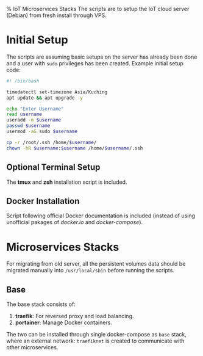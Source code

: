 % IoT Microservices Stacks
The scripts are to setup the IoT cloud server (Debian) from fresh install through VPS.

# Initial Setup
The scripts are assuming basic setups on the server has already been done and a user with `sudo` privileges has been created. Example initial setup code:
```bash
#! /bin/bash

timedatectl set-timezone Asia/Kuching
apt update && apt upgrade -y

echo "Enter Username"
read username
useradd -m $username
passwd $username
usermod -aG sudo $username

cp -r /root/.ssh /home/$username/
chown -hR $username:$username /home/$username/.ssh
```

## Optional Terminal Setup
The **tmux** and **zsh** installation script is included.

## Docker Installation
Script following official Docker documentation is included (instead of using unofficial pakages of *docker.io* and *docker-compose*).

# Microservices Stacks
For migrating from old server, all the persistent volumes data should be migrated manually into `/usr/local/sbin` before running the scripts.

## Base
The base stack consists of:
1. **traefik**: For reversed proxy and load balancing.
2. **portainer**: Manage Docker containers.

The two can be installed through single docker-compose as `base` stack, where an external network: `traefiknet` is created to communicate with other microservices.
